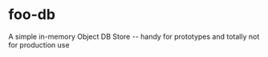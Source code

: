 foo-db
======

A simple in-memory Object DB Store  -- handy for prototypes and totally not for production use
